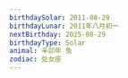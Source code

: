 ```yaml
---
birthdaySolar: 2011-08-29
birthdayLunar: 2011年八月初一
nextBirthday: 2025-08-29
birthdayType: Solar
animal: 辛卯年 兔
zodiac: 处女座
---
```


